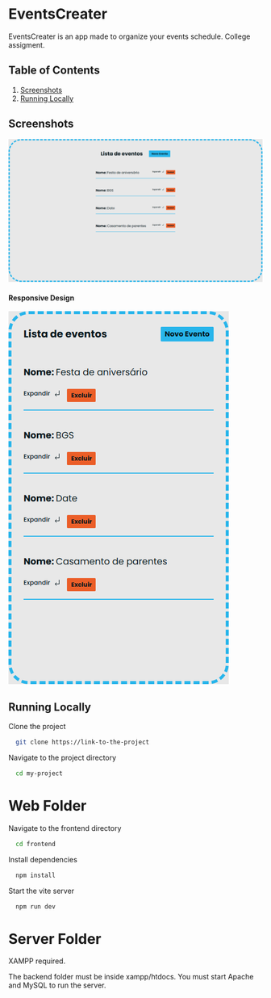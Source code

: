 # EventsCreater

EventsCreater is an app made to organize your events schedule.
College assigment.

## Table of Contents
1. [Screenshots](#screenshots)
4. [Running Locally](#running-locally)

## Screenshots

![Website Screenshot](./frontend/public/website-screenshot.png)

#### Responsive Design

![Responsive Website Screenshot](./frontend/public/responsive-website-screenshot.png)

## Running Locally

Clone the project

```bash
  git clone https://link-to-the-project
```

Navigate to the project directory

```bash
  cd my-project
```

# Web Folder

Navigate to the frontend directory

```bash
  cd frontend
```

Install dependencies

```bash
  npm install
```

Start the vite server

```bash
  npm run dev
```

# Server Folder

XAMPP required.

The backend folder must be inside xampp/htdocs.
You must start Apache and MySQL to run the server.

